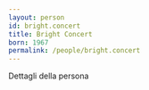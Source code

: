 ```yaml
---
layout: person
id: bright.concert
title: Bright Concert
born: 1967
permalink: /people/bright.concert
---
```


Dettagli della persona 